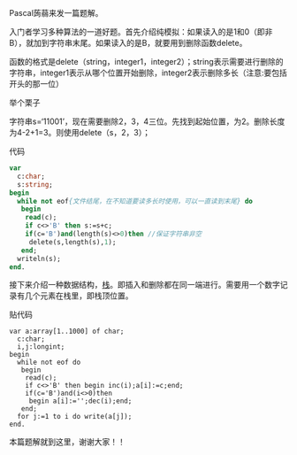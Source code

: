 Pascal蒟蒻来发一篇题解。

入门者学习多种算法的一道好题。首先介绍纯模拟：如果读入的是1和0（即非B），就加到字符串末尾。如果读入的是B，就要用到删除函数delete。

函数的格式是delete（string，integer1，integer2）；string表示需要进行删除的字符串，integer1表示从哪个位置开始删除，integer2表示删除多长（注意:要包括开头的那一位）

举个栗子

字符串s=‘11001’，现在需要删除2，3，4三位。先找到起始位置，为2。删除长度为4-2+1=3。则使用delete（s，2，3）；

代码
```pascal
var
  c:char;
  s:string;
begin
  while not eof{文件结尾，在不知道要读多长时使用，可以一直读到末尾} do
   begin
    read(c);
    if c<>'B' then s:=s+c;
    if(c='B')and(length(s)<>0)then //保证字符串非空
     delete(s,length(s),1);
   end;
  writeln(s);
end.
```

接下来介绍一种数据结构，[栈](https://baike.sogou.com/v67743459.htm?fromTitle=%E6%A0%88)。即插入和删除都在同一端进行。需要用一个数字记录有几个元素在栈里，即栈顶位置。

贴代码
```
var a:array[1..1000] of char;
  c:char;
  i,j:longint;
begin
  while not eof do
   begin
    read(c);
    if c<>'B' then begin inc(i);a[i]:=c;end;
    if(c='B')and(i<>0)then 
     begin a[i]:='';dec(i);end;
   end;
  for j:=1 to i do write(a[j]);
end.
```

本篇题解就到这里，谢谢大家！！